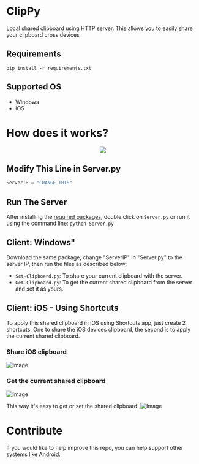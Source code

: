 # ClipPy
Local shared clipboard using HTTP server. This allows you to easily share your clipboard cross devices

## Requirements
`pip install -r requirements.txt`

## Supported OS
- Windows
- iOS

# How does it works?
<p align="center">
  <img src="https://i.imgur.com/axKGfBC.jpg">
</p>

## Modify This Line in Server.py
```python
ServerIP = "CHANGE THIS"
```

## Run The Server
After installing the [required packages](#requirements), double click on `Server.py` or run it using the command line:
`python Server.py`

## Client: Windows"
Download the same package, change "ServerIP" in "Server.py" to the server IP, then run the files as described below:
- `Set-Clipboard.py`: To share your current clipboard with the server.
- `Get-Clipboard.py`: To get the current shared clipboard from the server and set it as yours.

## Client: iOS - Using Shortcuts
To apply this shared clipboard in iOS using Shortcuts app, just create 2 shortcuts. One to share the iOS devices clipboard, the second is to apply the current shared clipboard.

### Share iOS clipboard
![Image](https://i.imgur.com/FbmItfM.png)

### Get the current shared clipboard
![Image](https://i.imgur.com/BUBVxgt.png)

This way it's easy to get or set the shared clipboard:
![Image](https://i.imgur.com/L5DqKv0.png)


# Contribute
If you would like to help improve this repo, you can help support other systems like Android.
